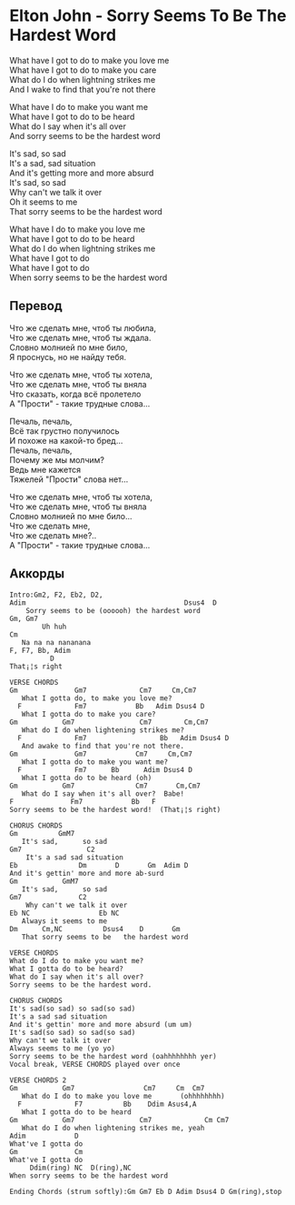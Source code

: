 # Elton John - Sorry Seems To Be The Hardest Word
What have I got to do to make you love me  
What have I got to do to make you care  
What do I do when lightning strikes me  
And I wake to find that you're not there

What have I do to make you want me  
What have I got to do to be heard  
What do I say when it's all over  
And sorry seems to be the hardest word

It's sad, so sad  
It's a sad, sad situation  
And it's getting more and more absurd  
It's sad, so sad  
Why can't we talk it over  
Oh it seems to me  
That sorry seems to be the hardest word

What have I do to make you love me  
What have I got to do to be heard  
What do I do when lightning strikes me  
What have I got to do  
What have I got to do  
When sorry seems to be the hardest word

##  Перевод
Что же сделать мне, чтоб ты любила,  
Что же сделать мне, чтоб ты ждала.  
Словно молнией по мне било,  
Я проснусь, но не найду тебя.

Что же сделать мне, чтоб ты хотела,  
Что же сделать мне, чтоб ты вняла  
Что сказать, когда всё пролетело  
А "Прости" - такие трудные слова...

Печаль, печаль,  
Всё так грустно получилось  
И похоже на какой-то бред...  
Печаль, печаль,  
Почему же мы молчим?  
Ведь мне кажется  
Тяжелей "Прости" слова нет...

Что же сделать мне, чтоб ты хотела,  
Что же сделать мне, чтоб ты вняла  
Словно молнией по мне било...  
Что же сделать мне,  
Что же сделать мне?..  
А "Прости" - такие трудные слова...

##  Аккорды
```
Intro:Gm2, F2, Eb2, D2,
Adim                                       Dsus4  D
    Sorry seems to be (oooooh) the hardest word
Gm, Gm7
        Uh huh
Cm
   Na na na nananana
F, F7, Bb, Adim
          D
That¡¦s right

VERSE CHORDS
Gm              Gm7             Cm7     Cm,Cm7
   What I gotta do, to make you love me?
  F             Fm7            Bb   Adim Dsus4 D
   What I gotta do to make you care?
Gm           Gm7                Cm7        Cm,Cm7
   What do I do when lightening strikes me?
  F             Fm7                  Bb   Adim Dsus4 D
   And awake to find that you're not there.
Gm              Gm7            Cm7     Cm,Cm7
   What I gotta do to make you want me?
  F             Fm7      Bb      Adim Dsus4 D
   What I gotta do to be heard (oh)
Gm           Gm7               Cm7       Cm,Cm7
   What do I say when it's all over?  Babe!
F              Fm7            Bb   F
Sorry seems to be the hardest word!  (That¡¦s right)

CHORUS CHORDS
Gm          GmM7
   It's sad,      so sad
Gm7                C2
    It's a sad sad situation
Eb               Dm       D       Gm  Adim D
And it's gettin' more and more ab-surd
Gm           GmM7
   It's sad,      so sad
Gm7              C2
    Why can't we talk it over
Eb NC                 Eb NC
   Always it seems to me
Dm      Cm,NC          Dsus4    D       Gm
   That sorry seems to be   the hardest word

VERSE CHORDS
What do I do to make you want me?
What I gotta do to be heard?
What do I say when it's all over?
Sorry seems to be the hardest word.

CHORUS CHORDS
It's sad(so sad) so sad(so sad)
It's a sad sad situation
And it's gettin' more and more absurd (um um)
It's sad(so sad) so sad(so sad)
Why can't we talk it over
Always seems to me (yo yo)
Sorry seems to be the hardest word (oahhhhhhhh yer)
Vocal break, VERSE CHORDS played over once

VERSE CHORDS 2
Gm           Gm7                 Cm7     Cm  Cm7
   What do I do to make you love me       (ohhhhhhhh)
  F             F7          Bb    Ddim Asus4,A
   What I gotta do to be heard
Gm           Gm7                Cm7             Cm Cm7
   What do I do when lightening strikes me, yeah
Adim            D
What've I gotta do
Gm              Cm
What've I gotta do
     Ddim(ring) NC  D(ring),NC
When sorry seems to be the hardest word

Ending Chords (strum softly):Gm Gm7 Eb D Adim Dsus4 D Gm(ring),stop
```
